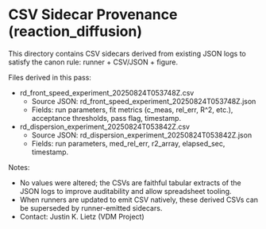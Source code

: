 # CSV Sidecar Provenance (reaction_diffusion)

This directory contains CSV sidecars derived from existing JSON logs to satisfy the canon rule: runner + CSV/JSON + figure.

Files derived in this pass:

- rd_front_speed_experiment_20250824T053748Z.csv
  - Source JSON: rd_front_speed_experiment_20250824T053748Z.json
  - Fields: run parameters, fit metrics (c_meas, rel_err, R^2, etc.), acceptance thresholds, pass flag, timestamp.
- rd_dispersion_experiment_20250824T053842Z.csv
  - Source JSON: rd_dispersion_experiment_20250824T053842Z.json
  - Fields: run parameters, med_rel_err, r2_array, elapsed_sec, timestamp.

Notes:

- No values were altered; the CSVs are faithful tabular extracts of the JSON logs to improve auditability and allow spreadsheet tooling.
- When runners are updated to emit CSV natively, these derived CSVs can be superseded by runner-emitted sidecars.
- Contact: Justin K. Lietz (VDM Project)
